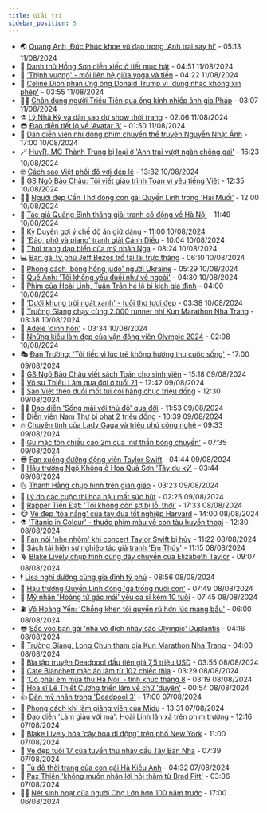 ```yaml
---
title: Giải trí
sidebar_position: 5
---
```


<!-- vnexpress-giai-tri:START -->
- 🌏 [Quang Anh, Đức Phúc khoe vũ đạo trong &#39;Anh trai say hi&#39;](https://vnexpress.net/quang-anh-duc-phuc-khoe-vu-dao-trong-anh-trai-say-hi-4780169.html) - 05:13 11/08/2024
- 💫 [Danh thủ Hồng Sơn diễn xiếc ở tiết mục hát](https://vnexpress.net/danh-thu-hong-son-dien-xiec-o-tiet-muc-hat-4780079.html) - 04:51 11/08/2024
- 🌮 [&#39;Thịnh vượng&#39; - mối liên hệ giữa yoga và tiền](https://vnexpress.net/thinh-vuong-moi-lien-he-giua-yoga-va-tien-4779077.html) - 04:22 11/08/2024
- 🧠 [Celine Dion phản ứng ông Donald Trump vì &#39;dùng nhạc không xin phép&#39;](https://vnexpress.net/celine-dion-phan-ung-ong-donald-trump-vi-dung-nhac-khong-xin-phep-4780140.html) - 03:55 11/08/2024
- 👨‍🏫 [Chân dung người Triều Tiên qua ống kính nhiếp ảnh gia Pháp](https://vnexpress.net/chan-dung-nguoi-trieu-tien-qua-ong-kinh-nhiep-anh-gia-phap-4775029.html) - 03:07 11/08/2024
- ⚗️ [Lý Nhã Kỳ và dàn sao dự show thời trang](https://vnexpress.net/ly-nha-ky-va-dan-sao-du-show-thoi-trang-4780116.html) - 02:06 11/08/2024
- 😎 [Đạo diễn tiết lộ về &#39;Avatar 3&#39;](https://vnexpress.net/dao-dien-tiet-lo-ve-avatar-3-4780125.html) - 01:50 11/08/2024
- 🫣 [Dàn diễn viên nhí đóng phim chuyển thể truyện Nguyễn Nhật Ánh](https://vnexpress.net/dan-dien-vien-nhi-dong-phim-chuyen-the-truyen-nguyen-nhat-anh-4779638.html) - 17:00 10/08/2024
- 🪄 [HuyR, MC Thành Trung bị loại ở &#39;Anh trai vượt ngàn chông gai&#39;](https://vnexpress.net/huyr-mc-thanh-trung-bi-loai-o-anh-trai-vuot-ngan-chong-gai-4779928.html) - 16:23 10/08/2024
- 🤓 [Cách sao Việt phối đồ với dép lê](https://vnexpress.net/cach-sao-viet-phoi-do-voi-dep-le-4779906.html) - 13:32 10/08/2024
- 🫶 [GS Ngô Bảo Châu: Tôi viết giáo trình Toán vì yêu tiếng Việt](https://vnexpress.net/gs-ngo-bao-chau-toi-viet-giao-trinh-toan-vi-yeu-tieng-viet-4779970.html) - 12:35 10/08/2024
- 🧑‍🏫 [Người đẹp Cần Thơ đóng con gái Quyền Linh trong &#39;Hai Muối&#39;](https://vnexpress.net/nguoi-dep-can-tho-dong-con-gai-quyen-linh-trong-hai-muoi-4779958.html) - 12:00 10/08/2024
- 🦄 [Tác giả Quảng Bình thắng giải tranh cổ động về Hà Nội](https://vnexpress.net/tac-gia-quang-binh-thang-giai-tranh-co-dong-ve-ha-noi-4780048.html) - 11:49 10/08/2024
- 💫 [Kỳ Duyên gợi ý chế độ ăn giữ dáng](https://vnexpress.net/ky-duyen-goi-y-che-do-an-giu-dang-4774022.html) - 11:00 10/08/2024
- 🎊 [&#39;Đào, phở và piano&#39; tranh giải Cánh Diều](https://vnexpress.net/dao-pho-va-piano-tranh-giai-canh-dieu-4780024.html) - 10:04 10/08/2024
- 👹 [Thời trang dạo biển của mỹ nhân Nga](https://vnexpress.net/thoi-trang-dao-bien-cua-my-nhan-nga-4779657.html) - 08:24 10/08/2024
- 💻 [Bạn gái tỷ phú Jeff Bezos trổ tài lái trực thăng](https://vnexpress.net/ban-gai-ty-phu-jeff-bezos-tro-tai-lai-truc-thang-4779963.html) - 06:10 10/08/2024
- 🤡 [Phong cách &#39;bóng hồng judo&#39; người Ukraine](https://vnexpress.net/phong-cach-bong-hong-judo-nguoi-ukraine-4779773.html) - 05:29 10/08/2024
- 🥰 [Quế Anh: &#39;Tôi không yếu đuối như vẻ ngoài&#39;](https://vnexpress.net/que-anh-toi-khong-yeu-duoi-nhu-ve-ngoai-4779063.html) - 04:30 10/08/2024
- 🚀 [Phim của Hoài Linh, Tuấn Trần hé lộ bi kịch gia đình](https://vnexpress.net/phim-cua-hoai-linh-tuan-tran-he-lo-bi-kich-gia-dinh-4778724.html) - 04:00 10/08/2024
- 📝 [&#39;Dưới khung trời ngát xanh&#39; - tuổi thơ tươi đẹp](https://vnexpress.net/duoi-khung-troi-ngat-xanh-tuoi-tho-tuoi-dep-4779473.html) - 03:38 10/08/2024
- 🐲 [Trường Giang chạy cùng 2.000 runner nhí Kun Marathon Nha Trang](https://vnexpress.net/truong-giang-chay-cung-2-000-runner-nhi-kun-marathon-nha-trang-4779881.html) - 03:38 10/08/2024
- 🎃 [Adele &#39;đính hôn&#39;](https://vnexpress.net/adele-dinh-hon-4779888.html) - 03:34 10/08/2024
- 🤠 [Những kiểu làm đẹp của vận động viên Olympic 2024](https://vnexpress.net/nhung-kieu-lam-dep-cua-van-dong-vien-olympic-2024-4779525.html) - 02:08 10/08/2024
- 🎭 [Đan Trường: &#39;Tôi tiếc vì lúc trẻ không hưởng thụ cuộc sống&#39;](https://vnexpress.net/dan-truong-toi-tiec-vi-luc-tre-khong-huong-thu-cuoc-song-4779459.html) - 17:00 09/08/2024
- 🧰 [GS Ngô Bảo Châu viết sách Toán cho sinh viên](https://vnexpress.net/gs-ngo-bao-chau-viet-sach-toan-cho-sinh-vien-4779729.html) - 15:18 09/08/2024
- 🦍 [Võ sư Thiếu Lâm qua đời ở tuổi 21](https://vnexpress.net/vo-su-thieu-lam-qua-doi-o-tuoi-21-4779787.html) - 12:42 09/08/2024
- 🌝 [Sao Việt theo đuổi mốt túi cói hàng chục triệu đồng](https://vnexpress.net/sao-viet-theo-duoi-mot-tui-coi-hang-chuc-trieu-dong-4779120.html) - 12:30 09/08/2024
- 🧑‍💻 [Đạo diễn &#39;Sống mãi với thủ đô&#39; qua đời](https://vnexpress.net/dao-dien-song-mai-voi-thu-do-qua-doi-4779780.html) - 11:53 09/08/2024
- 🥸 [Diễn viên Nam Thư bị phạt 2 triệu đồng](https://vnexpress.net/dien-vien-nam-thu-bi-phat-2-trieu-dong-4779305.html) - 10:39 09/08/2024
- 🔥 [Chuyện tình của Lady Gaga và triệu phú công nghệ](https://vnexpress.net/chuyen-tinh-cua-lady-gaga-va-trieu-phu-cong-nghe-4775468.html) - 09:33 09/08/2024
- 🐎 [Gu mặc tôn chiều cao 2m của &#39;nữ thần bóng chuyền&#39;](https://vnexpress.net/gu-mac-ton-chieu-cao-2m-cua-nu-than-bong-chuyen-4779460.html) - 07:35 09/08/2024
- 😎 [Fan xuống đường động viên Taylor Swift](https://vnexpress.net/fan-xuong-duong-dong-vien-taylor-swift-4779449.html) - 04:44 09/08/2024
- 🦄 [Hậu trường Ngộ Không ở Hoa Quả Sơn &#39;Tây du ký&#39;](https://vnexpress.net/hau-truong-ngo-khong-o-hoa-qua-son-tay-du-ky-4779465.html) - 03:44 09/08/2024
- 🌜 [Thanh Hằng chụp hình trên giàn giáo](https://vnexpress.net/thanh-hang-chup-hinh-tren-gian-giao-4779492.html) - 03:23 09/08/2024
- 🚦 [Lý do các cuộc thi hoa hậu mất sức hút](https://vnexpress.net/ly-do-cac-cuoc-thi-hoa-hau-mat-suc-hut-4778641.html) - 02:25 09/08/2024
- 🧐 [Rapper Tiến Đạt: &#39;Tôi không còn sợ bị lỗi thời&#39;](https://vnexpress.net/rapper-tien-dat-toi-khong-con-so-bi-loi-thoi-4779060.html) - 17:33 08/08/2024
- 🐵 [Vẻ đẹp &#39;tỏa nắng&#39; của tay đua tốt nghiệp Harvard](https://vnexpress.net/ve-dep-toa-nang-cua-tay-dua-tot-nghiep-harvard-4779044.html) - 14:00 08/08/2024
- ⚗️ [&#39;Titanic in Colour&#39; - thước phim màu về con tàu huyền thoại](https://vnexpress.net/titanic-in-colour-thuoc-phim-mau-ve-con-tau-huyen-thoai-4777844.html) - 12:30 08/08/2024
- 👺 [Fan nói &#39;nhẹ nhõm&#39; khi concert Taylor Swift bị hủy](https://vnexpress.net/fan-noi-nhe-nhom-khi-concert-taylor-swift-bi-huy-4779233.html) - 11:22 08/08/2024
- 🌊 [Sách tái hiện sự nghiệp tác giả tranh &#39;Em Thúy&#39;](https://vnexpress.net/sach-tai-hien-su-nghiep-tac-gia-tranh-em-thuy-4779261.html) - 11:15 08/08/2024
- 🪜 [Blake Lively chụp hình cùng dây chuyền của Elizabeth Taylor](https://vnexpress.net/blake-lively-chup-hinh-cung-day-chuyen-cua-elizabeth-taylor-4779158.html) - 09:07 08/08/2024
- 🕴 [Lisa nghỉ dưỡng cùng gia đình tỷ phú](https://vnexpress.net/lisa-nghi-duong-cung-gia-dinh-ty-phu-4779243.html) - 08:56 08/08/2024
- 💃 [Hậu trường Quyền Linh đóng &#39;gà trống nuôi con&#39;](https://vnexpress.net/hau-truong-quyen-linh-dong-ga-trong-nuoi-con-4779151.html) - 07:49 08/08/2024
- 🦄 [Mỹ nhân &#39;Hoàng tử gác mái&#39; yêu ca sĩ kém 10 tuổi](https://vnexpress.net/my-nhan-hoang-tu-gac-mai-yeu-ca-si-kem-10-tuoi-4779186.html) - 07:45 08/08/2024
- ⛽️ [Võ Hoàng Yến: &#39;Chồng khen tôi quyến rũ hơn lúc mang bầu&#39;](https://vnexpress.net/vo-hoang-yen-chong-khen-toi-quyen-ru-hon-luc-mang-bau-4778368.html) - 06:00 08/08/2024
- 😎 [Sắc vóc bạn gái &#39;nhà vô địch nhảy sào Olympic&#39; Duplantis](https://vnexpress.net/sac-voc-ban-gai-nha-vo-dich-nhay-sao-olympic-duplantis-4778328.html) - 04:16 08/08/2024
- 🌊 [Trường Giang, Long Chun tham gia Kun Marathon Nha Trang](https://vnexpress.net/truong-giang-long-chun-tham-gia-kun-marathon-nha-trang-4779068.html) - 04:00 08/08/2024
- 🐲 [Bìa tập truyện Deadpool đầu tiên giá 7,5 triệu USD](https://vnexpress.net/bia-tap-truyen-deadpool-dau-tien-gia-7-5-trieu-usd-4779027.html) - 03:55 08/08/2024
- 💂 [Cate Blanchett mặc áo làm từ 102 chiếc thìa](https://vnexpress.net/cate-blanchett-mac-ao-lam-tu-102-chiec-thia-4779021.html) - 03:29 08/08/2024
- 🙉 [&#39;Có phải em mùa thu Hà Nội&#39; - tình khúc tháng 8](https://vnexpress.net/co-phai-em-mua-thu-ha-noi-tinh-khuc-thang-8-4778276.html) - 03:19 08/08/2024
- 💪 [Họa sĩ Lê Thiết Cương triển lãm về chữ &#39;duyên&#39;](https://vnexpress.net/hoa-si-le-thiet-cuong-trien-lam-ve-chu-duyen-4778513.html) - 00:54 08/08/2024
- 👍 [Dàn mỹ nhân trong &#39;Deadpool 3&#39;](https://vnexpress.net/dan-my-nhan-trong-deadpool-3-4778318.html) - 17:00 07/08/2024
- 💪 [Phong cách khi làm giảng viên của Midu](https://vnexpress.net/phong-cach-khi-lam-giang-vien-cua-midu-4778453.html) - 13:31 07/08/2024
- 💄 [Đạo diễn &#39;Làm giàu với ma&#39;: Hoài Linh lăn xả trên phim trường](https://vnexpress.net/dao-dien-lam-giau-voi-ma-hoai-linh-lan-xa-tren-phim-truong-4778882.html) - 12:16 07/08/2024
- 🦩 [Blake Lively hóa &#39;cây hoa di động&#39; trên phố New York](https://vnexpress.net/blake-lively-hoa-cay-hoa-di-dong-tren-pho-new-york-4778853.html) - 11:00 07/08/2024
- 🥸 [Vẻ đẹp tuổi 17 của tuyển thủ nhảy cầu Tây Ban Nha](https://vnexpress.net/ve-dep-tuoi-17-cua-tuyen-thu-nhay-cau-tay-ban-nha-4778662.html) - 07:39 07/08/2024
- 🧰 [Tủ đồ thời trang của con gái Hà Kiều Anh](https://vnexpress.net/tu-do-thoi-trang-cua-con-gai-ha-kieu-anh-4778668.html) - 04:32 07/08/2024
- 💼 [Pax Thiên &#39;không muốn nhận lời hỏi thăm từ Brad Pitt&#39;](https://vnexpress.net/pax-thien-khong-muon-nhan-loi-hoi-tham-tu-brad-pitt-4778605.html) - 03:06 07/08/2024
- 🧑‍💻 [Nét sinh hoạt của người Chợ Lớn hơn 100 năm trước](https://vnexpress.net/net-sinh-hoat-cua-nguoi-cho-lon-hon-100-nam-truoc-4772396.html) - 17:00 06/08/2024<!-- vnexpress-giai-tri:END -->
